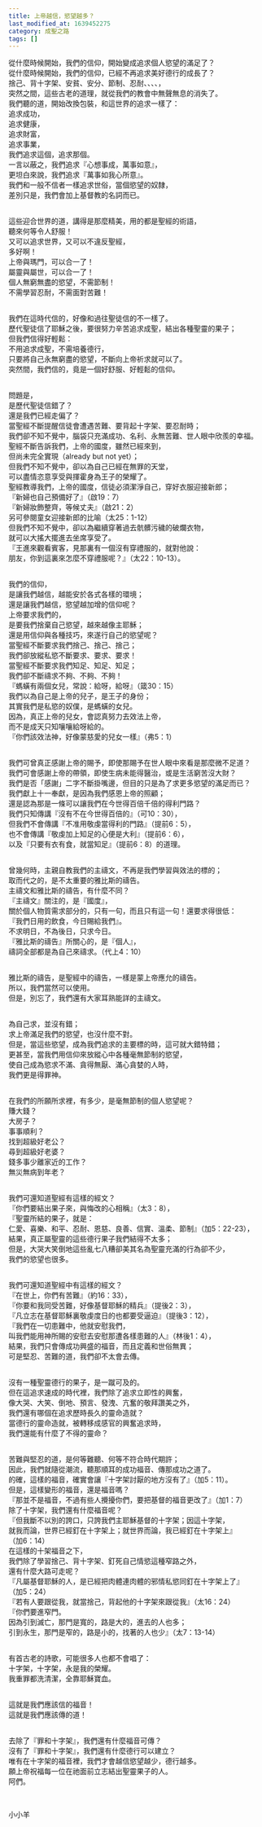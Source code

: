 ```yaml
---
title: 上帝越信，慾望越多？
last_modified_at: 1639452275
category: 成聖之路
tags: []
---
```


<p>從什麼時候開始，我們的信仰，開始變成追求個人慾望的滿足了？<br>
從什麼時候開始，我們的信仰，已經不再追求美好德行的成長了？<br>
捨己、背十字架、安貧、安分、節制、忍耐、、、、，<br>
突然之間，這些古老的道理，就從我們的教會中無聲無息的消失了。<br>
我們聽的道，開始改換包裝，和這世界的追求一樣了：<br>
追求成功，<br>
追求健康，<br>
追求財富，<br>
追求事業，<br>
我們追求這個，追求那個。<br>
一言以蔽之，我們追求『心想事成，萬事如意』，<br>
更坦白來說，我們追求『萬事如我心所意』。<br>
我們和一般不信者一樣追求世俗，當個慾望的奴隸，<br>
差別只是，我們會加上基督教的名詞而已。</p>

<p><br>
這些迎合世界的道，講得是那麼精美，用的都是聖經的術語，<br>
聽來何等令人舒服！<br>
又可以追求世界，又可以不違反聖經，<br>
多好啊！<br>
上帝與瑪門，可以合一了！<br>
屬靈與屬世，可以合一了！<br>
個人無窮無盡的慾望，不需節制！<br>
不需學習忍耐，不需面對苦難！</p>

<p><br>
我們在這時代信的，好像和過往聖徒信的不一樣了。<br>
歷代聖徒信了耶穌之後，要很努力辛苦追求成聖，結出各種聖靈的果子；<br>
但我們信得好輕鬆：<br>
不用追求成聖，不需培養德行，<br>
只要將自己永無窮盡的慾望，不斷向上帝祈求就可以了。<br>
突然間，我們信的，竟是一個好舒服、好輕鬆的信仰。</p>

<p><br>
問題是，<br>
是歷代聖徒信錯了？<br>
還是我們已經走偏了？<br>
當聖經不斷提醒信徒會遭遇苦難、要背起十字架、要忍耐時；<br>
我們卻不知不覺中，腦袋只充滿成功、名利、永無苦難、世人眼中欣羨的幸福。<br>
聖經不斷告訴我們，上帝的國度，雖然已經來到，<br>
但尚未完全實現（already but not yet）；<br>
但我們不知不覺中，卻以為自己已經在無罪的天堂，<br>
可以盡情恣意享受與揮霍身為王子的榮耀了。<br>
聖經教導我們，上帝的國度，信徒必須潔淨自己，穿好衣服迎接新郎；<br>
『新婦也自己預備好了』（啟19：7）<br>
『新婦妝飾整齊，等候丈夫』（啟21：2）<br>
另可參閱童女迎接新郎的比喻（太25：1-12）<br>
但我們不知不覺中，卻以為繼續穿著過去骯髒污穢的破爛衣物，<br>
就可以大搖大擺進去坐席享受了。<br>
『王進來觀看賓客，見那裏有一個沒有穿禮服的，就對他說：<br>
朋友，你到這裏來怎麼不穿禮服呢？』（太22：10-13）。</p>

<p><br>
我們的信仰，<br>
是讓我們越信，越能安於各式各樣的環境；<br>
還是讓我們越信，慾望越加增的信仰呢？<br>
上帝要求我們的，<br>
是要我們捨棄自己慾望，越來越像主耶穌；<br>
還是用信仰與各種技巧，來遂行自己的慾望呢？<br>
當聖經不斷要求我們捨己、捨己、捨己；<br>
我們卻放縱私慾不斷要求、要求、要求！<br>
當聖經不斷要求我們知足、知足、知足；<br>
我們卻不斷禱求不夠、不夠、不夠！<br>
『螞蟥有兩個女兒，常說：給呀，給呀』（箴30：15）<br>
我們以為自己是上帝的兒子，是王子的身份；<br>
其實我們是私慾的奴僕，是螞蟥的女兒。<br>
因為，真正上帝的兒女，會認真努力去效法上帝，<br>
而不是成天只知嚷嚷給呀給的。<br>
『你們該效法神，好像蒙慈愛的兒女一樣』（弗5：1）</p>

<p><br>
我們可曾真正感謝上帝的賜予，即使那賜予在世人眼中來看是那麼微不足道？<br>
我們可會感謝上帝的帶領，即使生病未能得醫治，或是生活窮苦沒大財？<br>
我們是否「感謝」二字不斷掛嘴邊，但目的只是為了求更多慾望的滿足而已？<br>
我們獻上十一奉獻，是因為我們感恩上帝的照顧；<br>
還是認為那是一條可以讓我們在今世得百倍千倍的得利門路？<br>
我們只知傳講『沒有不在今世得百倍的』（可10：30），<br>
但我們不會傳講『不准用敬虔當得利的門路』（提前6：5），<br>
也不會傳講『敬虔加上知足的心便是大利』（提前6：6），<br>
以及『只要有衣有食，就當知足』（提前6：8）的道理。</p>

<p><br>
曾幾何時，主親自教我們的主禱文，不再是我們學習與效法的標的；<br>
取而代之的，是不太重要的雅比斯的禱告。<br>
主禱文和雅比斯的禱告，有什麼不同？<br>
『主禱文』關注的，是『國度』，<br>
關於個人物質需求部分的，只有一句，而且只有這一句！還要求得很低：<br>
『我們日用的飲食，今日賜給我們』。<br>
不求明日，不為後日，只求今日。<br>
『雅比斯的禱告』所關心的，是『個人』，<br>
禱詞全部都是為自己來禱求。（代上4：10）</p>

<p><br>
雅比斯的禱告，是聖經中的禱告，一樣是蒙上帝應允的禱告。<br>
所以，我們當然可以使用。<br>
但是，別忘了，我們還有大家耳熟能詳的主禱文。</p>

<p><br>
為自己求，並沒有錯；<br>
求上帝滿足我們的慾望，也沒什麼不對。<br>
但是，當這些慾望，成為我們追求的主要標的時，這可就大錯特錯；<br>
更甚至，當我們用信仰來放縱心中各種毫無節制的慾望，<br>
使自己成為慾求不滿、貪得無厭、滿心貪婪的人時，<br>
我們更是得罪神。</p>

<p><br>
在我們的所願所求裡，有多少，是毫無節制的個人慾望呢？<br>
賺大錢？<br>
大房子？<br>
事事順利？<br>
找到超級好老公？<br>
尋到超級好老婆？<br>
錢多事少離家近的工作？<br>
無災無病到年老？</p>

<p><br>
我們可還知道聖經有這樣的經文？<br>
『你們要結出果子來，與悔改的心相稱』（太3：8），<br>
『聖靈所結的果子，就是：<br>
仁愛、喜樂、和平、忍耐、恩慈、良善、信實、溫柔、節制』（加5：22-23），<br>
結果，真正屬聖靈的這些德行果子我們結得不太多；<br>
但是，大哭大笑倒地這些亂七八糟卻美其名為聖靈充滿的行為卻不少，<br>
我們的慾望也很多。</p>

<p><br>
我們可還知道聖經中有這樣的經文？<br>
『在世上，你們有苦難』（約16：33），<br>
『你要和我同受苦難，好像基督耶穌的精兵』（提後2：3），<br>
『凡立志在基督耶穌裏敬虔度日的也都要受逼迫』（提後3：12），<br>
『我們在一切患難中，他就安慰我們，<br>
叫我們能用神所賜的安慰去安慰那遭各樣患難的人』（林後1：4），<br>
結果，我們只會傳成功興盛的福音，而且定義和世俗無異；<br>
可是堅忍、苦難的道，我們卻不太會去傳。</p>

<p><br>
沒有一種聖靈德行的果子，是一蹴可及的。<br>
但在這追求速成的時代裡，我們除了追求立即性的興奮，<br>
像大哭、大笑、倒地、預言、發洩、亢奮的敬拜讚美之外，<br>
我們還有哪個在追求歷時長久的靈命造就？<br>
當德行的靈命造就，被轉移成感官的興奮追求時，<br>
我們還能有什麼了不得的靈命？</p>

<p><br>
苦難與堅忍的道，是何等難聽、何等不符合時代期許；<br>
因此，我們就隨從潮流，聽那順耳的成功福音、傳那成功之道了。<br>
的確，這樣的福音，確實會讓『十字架討厭的地方沒有了』（加5：11）。<br>
但是，這樣變形的福音，還是福音嗎？<br>
『那並不是福音，不過有些人攪擾你們，要把基督的福音更改了』（加1：7）<br>
除了十字架，我們還有什麼福音呢？<br>
『但我斷不以別的誇口，只誇我們主耶穌基督的十字架；因這十字架，<br>
就我而論，世界已經釘在十字架上；就世界而論，我已經釘在十字架上』<br>
（加6：14）<br>
在這樣的十架福音之下，<br>
我們除了學習捨己、背十字架、釘死自己情慾這種窄路之外，<br>
還有什麼大路可走呢？<br>
『凡屬基督耶穌的人，是已經把肉體連肉體的邪情私慾同釘在十字架上了』<br>
（加5：24）<br>
『若有人要跟從我，就當捨己，背起他的十字架來跟從我』（太16：24）<br>
『你們要進窄門。<br>
因為引到滅亡，那門是寬的，路是大的，進去的人也多；<br>
引到永生，那門是窄的，路是小的，找著的人也少』（太7：13-14）</p>

<p><br>
有首古老的詩歌，可能很多人也都不會唱了：<br>
十字架，十字架，永是我的榮耀。<br>
我重罪都洗清潔，全靠耶穌寶血。</p>

<p><br>
這就是我們應該信的福音！<br>
這就是我們應該傳的道！</p>

<p><br>
去除了『罪和十字架』，我們還有什麼福音可傳？<br>
沒有了『罪和十字架』，我們還有什麼德行可以建立？<br>
唯有在十字架的福音裡，我們才會越信慾望越少，德行越多。<br>
願上帝祝福每一位在祂面前立志結出聖靈果子的人。<br>
阿們。</p>

<p>&nbsp;</p>

<p>小小羊<br>
&nbsp;</p>


